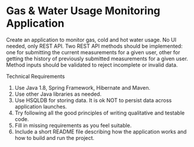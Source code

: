 # Gas &amp; Water Usage Monitoring Application

Create an application to monitor gas, cold and hot water usage. No UI needed, only REST API. Two REST API methods should be implemented: one for submitting the current measurements for a given user, other for getting the history of previously submitted measurements for a given user. Method inputs should be validated to reject incomplete or invalid data.

Technical Requirements

1. Use Java 1.8, Spring Framework, Hibernate and Maven.
2. Use other Java libraries as needed.
3. Use HSQLDB for storing data. It is ok NOT to persist data across application launches.
4. Try following all the good principles of writing qualitative and testable code.
5. Fill in missing requirements as you feel suitable.
6. Include a short README file describing how the application works and how to build and run the project.
